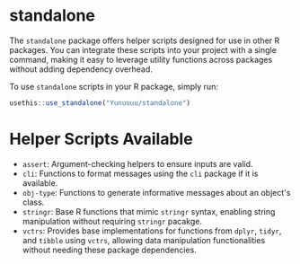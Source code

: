 
# standalone

<!-- badges: start -->
<!-- badges: end -->

The `standalone` package offers helper scripts designed for use in other R
packages. You can integrate these scripts into your project with a single
command, making it easy to leverage utility functions across packages without
adding dependency overhead.

To use `standalone` scripts in your R package, simply run:

``` r
usethis::use_standalone("Yunuuuu/standalone")
```

# Helper Scripts Available

 - `assert`: Argument-checking helpers to ensure inputs are valid.
 - `cli`: Functions to format messages using the `cli` package if it is available.
 - `obj-type`: Functions to generate informative messages about an object's class.
 - `stringr`: Base R functions that mimic `stringr` syntax, enabling string manipulation without requiring `stringr` pacakge.
 - `vctrs`: Provides base implementations for functions from `dplyr`, `tidyr`,
   and `tibble` using `vctrs`, allowing data manipulation functionalities
   without needing these package dependencies.
